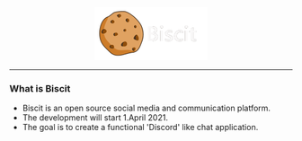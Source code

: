 <p align="center">
  <img src="logo.gif" alt="Biscit logo" width="200"/>
</p>
<hr />
<h3>What is Biscit</h3>
<ul>
  <li>Biscit is an open source social media and communication platform.</li>
  <li>The development will start 1.April 2021.</li>
  <li>The goal is to create a functional 'Discord' like chat application.</li>
</ul>
